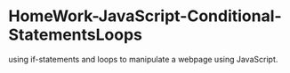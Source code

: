 # HomeWork-JavaScript-Conditional-StatementsLoops
using if-statements and loops to manipulate a webpage using JavaScript.
